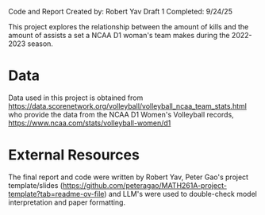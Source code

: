 Code and Report Created by: Robert Yav
Draft 1 Completed: 9/24/25

This project explores the relationship between the amount of kills and the amount
of assists a set a NCAA D1 woman's team makes during the 2022-2023 season.
# Data
Data used in this project is obtained from 
https://data.scorenetwork.org/volleyball/volleyball_ncaa_team_stats.html
who provide the data from the NCAA D1 Women's Volleyball records,
https://www.ncaa.com/stats/volleyball-women/d1
# External Resources
The final report and code were written by Robert Yav, Peter Gao's project template/slides 
(https://github.com/peteragao/MATH261A-project-template?tab=readme-ov-file)
and LLM's were used to double-check model interpretation and paper formatting.
